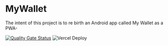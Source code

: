 # MyWallet

The intent of this project is to re birth an Android app called My Wallet as a PWA-

[![Quality Gate Status](https://sonarcloud.io/api/project_badges/measure?project=gabdlr_my-wallet&metric=alert_status)](https://sonarcloud.io/summary/new_code?id=gabdlr_my-wallet)
![Vercel Deploy](https://deploy-badge.vercel.app/vercel/my-wallet-six-orcin)
